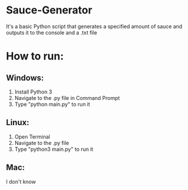 # Sauce-Generator
It's a basic Python script that generates a specified amount of sauce and outputs it to the console and a .txt file

# How to run:

## Windows:
  1. Install Python 3
  2. Navigate to the .py file in Command Prompt
  3. Type "python main.py" to run it

## Linux:
  1. Open Terminal
  2. Navigate to the .py file
  3. Type "python3 main.py" to run it

## Mac:
  I don't know
